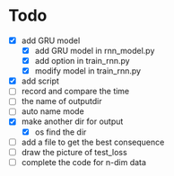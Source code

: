 # Todo
- [x] add GRU model
    - [x] add GRU model in rnn_model.py
    - [x] add option in train_rnn.py
    - [x] modify model in train_rnn.py
- [x] add script
- [ ] record and compare the time
- [ ] the name of  outputdir
- [ ] auto name mode
- [x] make another dir for output
    - [x] os find the dir
- [ ] add a file to get the best consequence
- [ ] draw the picture of test_loss
- [ ] complete the code for n-dim data
